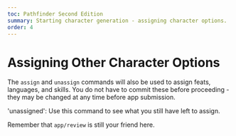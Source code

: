 ```yaml
---
toc: Pathfinder Second Edition
summary: Starting character generation - assigning character options.
order: 4
---
```


# Assigning Other Character Options

The `assign` and `unassign` commands will also be used to assign feats, languages, and skills.  You do not have to commit these before proceeding - they may be changed at any time before app submission.

'unassigned': Use this command to see what you still have left to assign.

Remember that `app/review` is still your friend here.  
